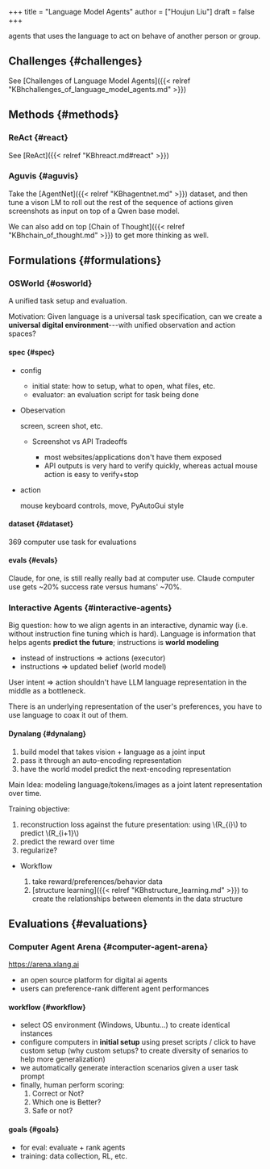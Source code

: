 +++
title = "Language Model Agents"
author = ["Houjun Liu"]
draft = false
+++

agents that uses the language to act on behave of another person or group.


## Challenges {#challenges}

See [Challenges of Language Model Agents]({{< relref "KBhchallenges_of_language_model_agents.md" >}})


## Methods {#methods}


### ReAct {#react}

See [ReAct]({{< relref "KBhreact.md#react" >}})


### Aguvis {#aguvis}

Take the [AgentNet]({{< relref "KBhagentnet.md" >}}) dataset, and then tune a vison LM to roll out the rest of the sequence of actions given screenshots as input on top of a Qwen base model.

We can also add on top [Chain of Thought]({{< relref "KBhchain_of_thought.md" >}}) to get more thinking as well.


## Formulations {#formulations}


### OSWorld {#osworld}

A unified task setup and evaluation.

Motivation: Given language is a universal task specification, can we create a **universal digital environment**---with unified observation and action spaces?


#### spec {#spec}

<!--list-separator-->

-  config

    -   initial state: how to setup, what to open, what files, etc.
    -   evaluator: an evaluation script for task being done

<!--list-separator-->

-  Obeservation

    screen, screen shot, etc.

    <!--list-separator-->

    -  Screenshot vs API Tradeoffs

        -   most websites/applications don't have them exposed
        -   API outputs is very hard to verify quickly, whereas actual mouse action is easy to verify+stop

<!--list-separator-->

-  action

    mouse keyboard controls, move, PyAutoGui style


#### dataset {#dataset}

369 computer use task for evaluations


#### evals {#evals}

Claude, for one, is still really really bad at computer use. Claude computer use gets ~20% success rate versus humans' ~70%.


### Interactive Agents {#interactive-agents}

Big question: how to we align agents in an interactive, dynamic way (i.e. without instruction fine tuning which is hard). Language is information that helps agents **predict the future**; instructions is **world modeling**

-   instead of instructions =&gt; actions (executor)
-   instructions =&gt; updated belief (world model)

User intent =&gt; action shouldn't have LLM language representation in the middle as a bottleneck.

There is an underlying representation of the user's preferences, you have to use language to coax it out of them.


#### Dynalang {#dynalang}

1.  build model that takes vision + language as a joint input
2.  pass it through an auto-encoding representation
3.  have the world model predict the next-encoding representation

Main Idea: modeling language/tokens/images as a joint latent representation over time.

Training objective:

1.  reconstruction loss against the future presentation: using \\(R\_{i}\\) to predict  \\(R\_{i+1}\\)
2.  predict the reward over time
3.  regularize?

<!--list-separator-->

-  Workflow

    1.  take reward/preferences/behavior data
    2.  [structure learning]({{< relref "KBhstructure_learning.md" >}}) to create the relationships between elements in the data structure


## Evaluations {#evaluations}


### Computer Agent Arena {#computer-agent-arena}

<https://arena.xlang.ai>

-   an open source platform for digital ai agents
-   users can preference-rank different agent performances


#### workflow {#workflow}

-   select OS environment (Windows, Ubuntu...) to create identical instances
-   configure computers in **initial setup** using preset scripts / click to have custom setup (why custom setups? to create diversity of senarios to help more generalization)
-   we automatically generate interaction scenarios given a user task prompt
-   finally, human perform scoring:
    1.  Correct or Not?
    2.  Which one is Better?
    3.  Safe or not?


#### goals {#goals}

-   for eval: evaluate + rank agents
-   training: data collection, RL, etc.
